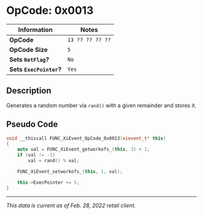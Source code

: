 # OpCode: 0x0013

| Information               | Notes |
|---                        |---    |
| **OpCode**                | `13 ?? ?? ?? ??` |
| **OpCode Size**           | `5`   |
| **Sets `RetFlag`?**       | `No`  |
| **Sets `ExecPointer`?**   | `Yes` |

## Description

Generates a random number via `rand()` with a given remainder and stores it.

## Pseudo Code

```cpp
void __thiscall FUNC_XiEvent_OpCode_0x0013(xievent_t* this)
{
    auto val = FUNC_XiEvent_getworkofs_(this, 3) + 1;
    if (val != -1)
        val = rand() % val;

    FUNC_XiEvent_setworkofs_(this, 1, val);

    this->ExecPointer += 5;
}
```

---

_This data is current as of Feb. 28, 2022 retail client._